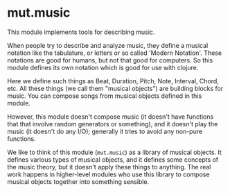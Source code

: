 # mut.music

This module implements tools for describing music.

When people try to describe and analyze music, they define a musical notation
like the tabulature, or letters or so called 'Modern Notation'.
These notations are good for humans, but not that good for computers.
So this module defines its own notation which is good for use with clojure.

Here we define such things as Beat, Duration, Pitch, Note, Interval, Chord, etc.
All these things (we call them "musical objects") are building blocks for music.
You can compose songs from musical objects defined in this module.

However, this module doesn't compose music (it doesn't have functions that
that involve random generators or something), and it doesn't play the music
(it doesn't do any I/O); generally it tries to avoid any non-pure functions.

We like to think of this module (`mut.music`) as a library of musical objects.
It defines various types of musical objects, and it defines some concepts of the
music theory, but it doesn't apply these things to anything.
The real work happens in higher-level modules who use this library to compose
musical objects together into something sensible.
